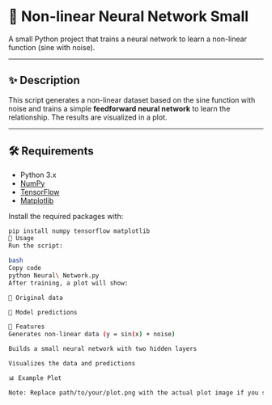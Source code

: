 # 🌊 Non-linear Neural Network Small

A small Python project that trains a neural network to learn a non-linear function (sine with noise).  

---

## ✨ Description

This script generates a non-linear dataset based on the sine function with noise and trains a simple **feedforward neural network** to learn the relationship. The results are visualized in a plot.

---

## 🛠️ Requirements

- Python 3.x
- [NumPy](https://numpy.org/)
- [TensorFlow](https://www.tensorflow.org/)
- [Matplotlib](https://matplotlib.org/)

Install the required packages with:

```bash
pip install numpy tensorflow matplotlib
🚀 Usage
Run the script:

bash
Copy code
python Neural\ Network.py
After training, a plot will show:

🔵 Original data

🔴 Model predictions

🧩 Features
Generates non-linear data (y = sin(x) + noise)

Builds a small neural network with two hidden layers

Visualizes the data and predictions

📊 Example Plot

Note: Replace path/to/your/plot.png with the actual plot image if you save it.
